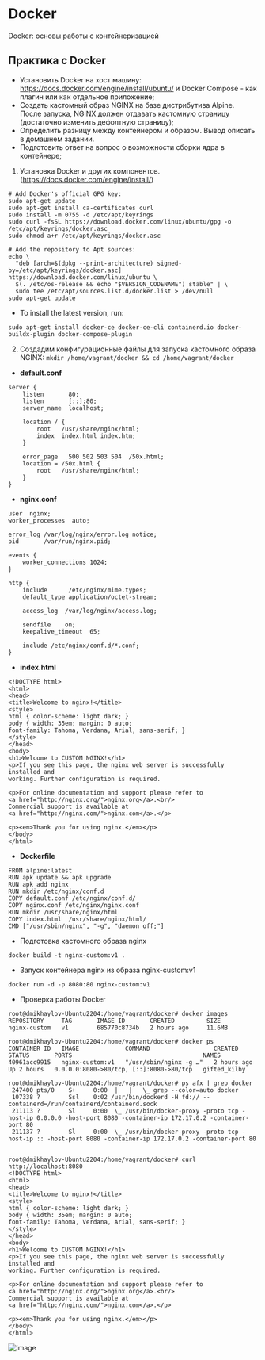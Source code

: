# Docker
Docker: основы работы с контейнеризацией 
## Практика с Docker
* Установить Docker на хост машину: https://docs.docker.com/engine/install/ubuntu/ и Docker Compose - как плагин или как отдельное приложение;
* Создать кастомный образ NGINX на базе дистрибутива Alpine. После запуска, NGINX должен отдавать кастомную страницу (достаточно изменить дефолтную страницу);
* Определить разницу между контейнером и образом. Вывод описать в домашнем задании.
* Подготовить ответ на вопрос о возможности сборки ядра в контейнере;
1. Установка Docker  и других компонентов. (https://docs.docker.com/engine/install/)
```
# Add Docker's official GPG key:
sudo apt-get update
sudo apt-get install ca-certificates curl
sudo install -m 0755 -d /etc/apt/keyrings
sudo curl -fsSL https://download.docker.com/linux/ubuntu/gpg -o /etc/apt/keyrings/docker.asc
sudo chmod a+r /etc/apt/keyrings/docker.asc

# Add the repository to Apt sources:
echo \
  "deb [arch=$(dpkg --print-architecture) signed-by=/etc/apt/keyrings/docker.asc] https://download.docker.com/linux/ubuntu \
  $(. /etc/os-release && echo "$VERSION_CODENAME") stable" | \
  sudo tee /etc/apt/sources.list.d/docker.list > /dev/null
sudo apt-get update
```
* To install the latest version, run:
```
sudo apt-get install docker-ce docker-ce-cli containerd.io docker-buildx-plugin docker-compose-plugin
```
2. Создадим конфигурационные файлы для запуска кастомного образа NGINX:
``` mkdir /home/vagrant/docker && cd /home/vagrant/docker ```
* **default.conf**
```
server {
    listen       80;
    listen       [::]:80;
    server_name  localhost;

    location / {
        root   /usr/share/nginx/html;
        index  index.html index.htm;
    }
    
    error_page   500 502 503 504  /50x.html;
    location = /50x.html {
        root   /usr/share/nginx/html;
    }
}
```
* **nginx.conf**
```
user  nginx;
worker_processes  auto;
         
error_log /var/log/nginx/error.log notice;
pid       /var/run/nginx.pid;

events {
    worker_connections 1024;
}

http {         
    include      /etc/nginx/mime.types;
    default_type application/octet-stream;
    
    access_log  /var/log/nginx/access.log;
    
    sendfile    on;
    keepalive_timeout  65;
         
    include /etc/nginx/conf.d/*.conf;
}
```
* **index.html**
```
<!DOCTYPE html>
<html>
<head>
<title>Welcome to nginx!</title>
<style>
html { color-scheme: light dark; }
body { width: 35em; margin: 0 auto;
font-family: Tahoma, Verdana, Arial, sans-serif; }
</style>
</head>
<body>
<h1>Welcome to CUSTOM NGINX!</h1>
<p>If you see this page, the nginx web server is successfully installed and
working. Further configuration is required.
         
<p>For online documentation and support please refer to
<a href="http://nginx.org/">nginx.org</a>.<br/>
Commercial support is available at
<a href="http://nginx.com/">nginx.com</a>.</p>

<p><em>Thank you for using nginx.</em></p>
</body>
</html>
```
* **Dockerfile**
```
FROM alpine:latest
RUN apk update && apk upgrade
RUN apk add nginx
RUN mkdir /etc/nginx/conf.d
COPY default.conf /etc/nginx/conf.d/
COPY nginx.conf /etc/nginx/nginx.conf
RUN mkdir /usr/share/nginx/html
COPY index.html  /usr/share/nginx/html/
CMD ["/usr/sbin/nginx", "-g", "daemon off;"]
```
* Подготовка кастомного образа nginx
```
docker build -t nginx-custom:v1 .
```
* Запуск контейнера nginx из образа nginx-custom:v1
```
docker run -d -p 8080:80 nginx-custom:v1
```
* Проверка работы Docker
```
root@dmikhaylov-Ubuntu2204:/home/vagrant/docker# docker images
REPOSITORY     TAG       IMAGE ID       CREATED         SIZE
nginx-custom   v1        685770c8734b   2 hours ago     11.6MB

root@dmikhaylov-Ubuntu2204:/home/vagrant/docker# docker ps
CONTAINER ID   IMAGE             COMMAND                  CREATED       STATUS       PORTS                                     NAMES
40961acc9915   nginx-custom:v1   "/usr/sbin/nginx -g …"   2 hours ago   Up 2 hours   0.0.0.0:8080->80/tcp, [::]:8080->80/tcp   gifted_kilby

root@dmikhaylov-Ubuntu2204:/home/vagrant/docker# ps afx | grep docker
 247400 pts/0    S+     0:00  |   |   \_ grep --color=auto docker
 107338 ?        Ssl    0:02 /usr/bin/dockerd -H fd:// --containerd=/run/containerd/containerd.sock
 211113 ?        Sl     0:00  \_ /usr/bin/docker-proxy -proto tcp -host-ip 0.0.0.0 -host-port 8080 -container-ip 172.17.0.2 -container-port 80
 211137 ?        Sl     0:00  \_ /usr/bin/docker-proxy -proto tcp -host-ip :: -host-port 8080 -container-ip 172.17.0.2 -container-port 80


root@dmikhaylov-Ubuntu2204:/home/vagrant/docker# curl http://localhost:8080
<!DOCTYPE html>
<html>
<head>
<title>Welcome to nginx!</title>
<style>
html { color-scheme: light dark; }
body { width: 35em; margin: 0 auto;
font-family: Tahoma, Verdana, Arial, sans-serif; }
</style>
</head>
<body>
<h1>Welcome to CUSTOM NGINX!</h1>
<p>If you see this page, the nginx web server is successfully installed and
working. Further configuration is required.

<p>For online documentation and support please refer to
<a href="http://nginx.org/">nginx.org</a>.<br/>
Commercial support is available at
<a href="http://nginx.com/">nginx.com</a>.</p>

<p><em>Thank you for using nginx.</em></p>
</body>
</html>

```
![image](https://github.com/user-attachments/assets/790fd4a8-52e4-4d3f-b481-274ffbd4a87a)


